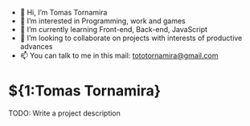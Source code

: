 - 👋 Hi, I’m Tomas Tornamira
- 👀 I’m interested in Programming, work and games
- 🌱 I’m currently learning Front-end, Back-end, JavaScript
- 💞️ I’m looking to collaborate on projects with interests of productive advances
- 📫 You can talk to me in this mail: tototornamira@gmail.com

# ${1:Tomas Tornamira}
TODO: Write a project description

<!---
TTorna/TTorna is a ✨ special ✨ repository because its `README.md` (this file) appears on your GitHub profile.
You can click the Preview link to take a look at your changes.
--->
